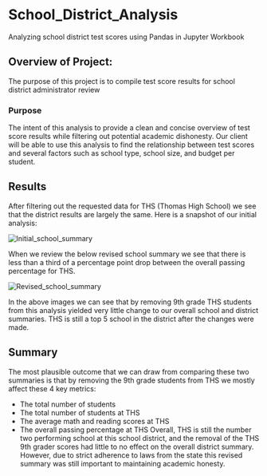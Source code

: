 # School_District_Analysis

Analyzing school district test scores using Pandas in Jupyter Workbook

## Overview of Project:

The purpose of this project is to compile test score results for school district administrator review 

### Purpose

The intent of this analysis to provide a clean and concise overview of test score results while filtering out potential academic dishonesty. Our client will be able to use this analysis to find the relationship between test scores and several factors such as school type, school size, and budget per student.

## Results

After filtering out the requested data for THS (Thomas High School) we see that the district results are largely the same. Here is a snapshot of our initial analysis:

![Initial_school_summary](https://user-images.githubusercontent.com/106921601/177205077-d59c59cd-fcb7-4318-a01f-ee5f779c8496.PNG)

When we review the below revised school summary we see that there is less than a third of a percentage point drop between the overall passing percentage for THS.

![Revised_school_summary](https://user-images.githubusercontent.com/106921601/177205093-12678470-446d-4552-8bc1-f3dd3ba784df.PNG)

In the above images we can see that by removing 9th grade THS students from this analysis yielded very little change to our overall school and district summaries. THS is still a top 5 school in the district after the changes were made.

## Summary

The most plausible outcome that we can draw from comparing these two summaries is that by removing the 9th grade students from THS we mostly affect these 4 key metrics: 
  * The total number of students
  * The total number of students at THS
  * The average math and reading scores at THS
  * The overall passing percentage at THS
Overall, THS is still the number two performing school at this school district, and the removal of the THS 9th grader scores had little to no effect on the overall district summary. However, due to strict adherence to laws from the state this revised summary was still important to maintaining academic honesty. 

